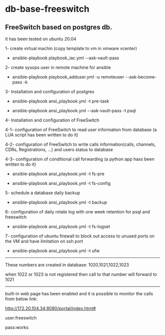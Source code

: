 # db-base-freeswitch
## FreeSwitch based on postgres db.
It has been tested on ubuntu 20.04

1- create virtual machin (copy template to vm in vmware vcenter)

* ansible-playbook playbook_iac.yml --ask-vault-pass 

2- create sysops user in remote machine for ansible

* ansible-playbook playbook_adduser.yml -u remoteuser --ask-become-pass -k

3- Installation and configuration of postgres 

* ansible-playbook ansi_playbook.yml -t pre-task

* ansible-playbook ansi_playbook.yml --ask-vault-pass -t psql

4- Installation and configuration of FreeSwitch

4-1- configuration of FreeSwitch to read user information from database (a LUA script has been written to do it)

4-2- configuration of FreeSwitch to write calls information(calls, channels, CDRs, Registrations, ...) and users status to database

4-3- configuration of conditional call forwarding (a python app hass been written to do it)

* ansible-playbook ansi_playbook.yml -t fs-pre

* ansible-playbook ansi_playbook.yml -t fs-config

5- schedule a database daily backup

* ansible-playbook ansi_playbook.yml -t backup

6- configuration of daily rotate log with one week retention for psql and freeswitch

* ansible-playbook ansi_playbook.yml -t fs-logset

7- configuration of ubuntu firewall to block out access to unused ports on the VM and have limitation on ssh port

* ansible-playbook ansi_playbook.yml -t ufw


---

These numbers are created in database:
1020,1021,1022,1023

when 1022 or 1023 is not registered then call to that number will forward to 1021

---

built-in web page has been enabled and it is possible to monitor the calls from below link:

http://172.20.104.34:8080/portal/index.html#

user:freeswitch

pass:works
